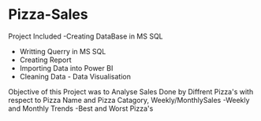 # Pizza-Sales
Project Included
-Creating DataBase in MS SQL 
- Writting Querry in MS SQL
- Creating Report
- Importing Data into Power BI
- Cleaning Data - Data Visualisation

Objective of this Project was to Analyse Sales Done by Diffrent Pizza's with respect to Pizza Name and Pizza Catagory, Weekly/MonthlySales
-Weekly and Monthly Trends 
-Best and Worst Pizza's 

